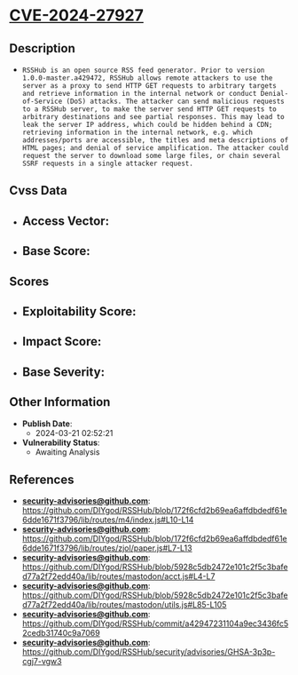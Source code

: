 
# [CVE-2024-27927](https://cve.mitre.org/cgi-bin/cvename.cgi?name=CVE-2024-27927)

## Description

- `RSSHub is an open source RSS feed generator. Prior to version 1.0.0-master.a429472, RSSHub allows remote attackers to use the server as a proxy to send HTTP GET requests to arbitrary targets and retrieve information in the internal network or conduct Denial-of-Service (DoS) attacks. The attacker can send malicious requests to a RSSHub server, to make the server send HTTP GET requests to arbitrary destinations and see partial responses. This may lead to leak the server IP address, which could be hidden behind a CDN; retrieving information in the internal network, e.g. which addresses/ports are accessible, the titles and meta descriptions of HTML pages; and denial of service amplification. The attacker could request the server to download some large files, or chain several SSRF requests in a single attacker request.`

## Cvss Data

- **Access Vector**:
  - 
- **Base Score**:
  - 

## Scores

- **Exploitability Score**:
  - 
- **Impact Score**:
  - 
- **Base Severity**:
  - 

## Other Information

- **Publish Date**:
  - 2024-03-21 02:52:21
- **Vulnerability Status**:
  - Awaiting Analysis

## References

- **security-advisories@github.com**: https://github.com/DIYgod/RSSHub/blob/172f6cfd2b69ea6affdbdedf61e6dde1671f3796/lib/routes/m4/index.js#L10-L14
- **security-advisories@github.com**: https://github.com/DIYgod/RSSHub/blob/172f6cfd2b69ea6affdbdedf61e6dde1671f3796/lib/routes/zjol/paper.js#L7-L13
- **security-advisories@github.com**: https://github.com/DIYgod/RSSHub/blob/5928c5db2472e101c2f5c3bafed77a2f72edd40a/lib/routes/mastodon/acct.js#L4-L7
- **security-advisories@github.com**: https://github.com/DIYgod/RSSHub/blob/5928c5db2472e101c2f5c3bafed77a2f72edd40a/lib/routes/mastodon/utils.js#L85-L105
- **security-advisories@github.com**: https://github.com/DIYgod/RSSHub/commit/a42947231104a9ec3436fc52cedb31740c9a7069
- **security-advisories@github.com**: https://github.com/DIYgod/RSSHub/security/advisories/GHSA-3p3p-cgj7-vgw3
